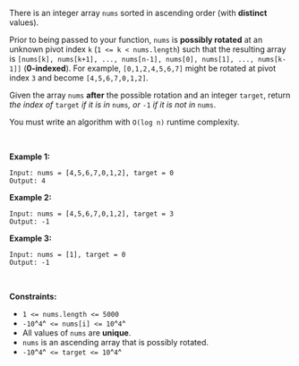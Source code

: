 There is an integer array `nums` sorted in ascending order (with
**distinct** values).

Prior to being passed to your function, `nums` is **possibly rotated**
at an unknown pivot index `k` (`1 <= k < nums.length`) such that the
resulting array is
`[nums[k], nums[k+1], ..., nums[n-1], nums[0], nums[1], ..., nums[k-1]]`
(**0-indexed**). For example, `[0,1,2,4,5,6,7]` might be rotated at
pivot index `3` and become `[4,5,6,7,0,1,2]`.

Given the array `nums` **after** the possible rotation and an integer
`target`, return *the index of* `target` *if it is in* `nums`*, or* `-1`
*if it is not in* `nums`.

You must write an algorithm with `O(log n)` runtime complexity.

 

**Example 1:**

    Input: nums = [4,5,6,7,0,1,2], target = 0
    Output: 4

**Example 2:**

    Input: nums = [4,5,6,7,0,1,2], target = 3
    Output: -1

**Example 3:**

    Input: nums = [1], target = 0
    Output: -1

 

**Constraints:**

-   `1 <= nums.length <= 5000`
-   `-10`^`4`^` <= nums[i] <= 10`^`4`^
-   All values of `nums` are **unique**.
-   `nums` is an ascending array that is possibly rotated.
-   `-10`^`4`^` <= target <= 10`^`4`^
